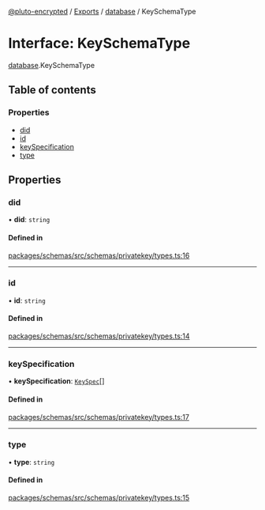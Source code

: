[@pluto-encrypted](../README.md) / [Exports](../modules.md) / [database](../modules/database-1.md) / KeySchemaType

# Interface: KeySchemaType

[database](../modules/database-1.md).KeySchemaType

## Table of contents

### Properties

- [did](database-1.KeySchemaType.md#did)
- [id](database-1.KeySchemaType.md#id)
- [keySpecification](database-1.KeySchemaType.md#keyspecification)
- [type](database-1.KeySchemaType.md#type)

## Properties

### did

• **did**: `string`

#### Defined in

[packages/schemas/src/schemas/privatekey/types.ts:16](https://github.com/atala-community-projects/pluto-encrypted/blob/eabdd0c/packages/schemas/src/schemas/privatekey/types.ts#L16)

___

### id

• **id**: `string`

#### Defined in

[packages/schemas/src/schemas/privatekey/types.ts:14](https://github.com/atala-community-projects/pluto-encrypted/blob/eabdd0c/packages/schemas/src/schemas/privatekey/types.ts#L14)

___

### keySpecification

• **keySpecification**: [`KeySpec`](database-1.KeySpec.md)[]

#### Defined in

[packages/schemas/src/schemas/privatekey/types.ts:17](https://github.com/atala-community-projects/pluto-encrypted/blob/eabdd0c/packages/schemas/src/schemas/privatekey/types.ts#L17)

___

### type

• **type**: `string`

#### Defined in

[packages/schemas/src/schemas/privatekey/types.ts:15](https://github.com/atala-community-projects/pluto-encrypted/blob/eabdd0c/packages/schemas/src/schemas/privatekey/types.ts#L15)
